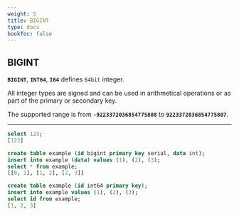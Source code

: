 ```yaml
---
weight: 5
title: BIGINT
type: docs
bookToc: false
---
```


## BIGINT

**`BIGINT`**, **`INT64`**, **`I64`** defines `64bit` integer.

All integer types are signed and can be used in arithmetical operations or as part of
the primary or secondary key.

The supported range is from **`-9223372036854775808`** to **`9223372036854775807`**.

---

```SQL
select 123;
[123]
```

```SQL
create table example (id bigint primary key serial, data int);
insert into example (data) values (1), (2), (3);
select * from example;
[[0, 1], [1, 2], [2, 3]]
```

```SQL
create table example (id int64 primary key);
insert into example values (1), (2), (3);
select id from example;
[1, 2, 3]
```
